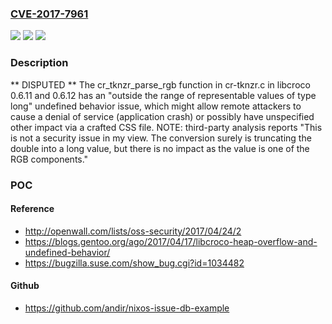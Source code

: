 ### [CVE-2017-7961](https://cve.mitre.org/cgi-bin/cvename.cgi?name=CVE-2017-7961)
![](https://img.shields.io/static/v1?label=Product&message=n%2Fa&color=blue)
![](https://img.shields.io/static/v1?label=Version&message=n%2Fa&color=blue)
![](https://img.shields.io/static/v1?label=Vulnerability&message=n%2Fa&color=brighgreen)

### Description

** DISPUTED ** The cr_tknzr_parse_rgb function in cr-tknzr.c in libcroco 0.6.11 and 0.6.12 has an "outside the range of representable values of type long" undefined behavior issue, which might allow remote attackers to cause a denial of service (application crash) or possibly have unspecified other impact via a crafted CSS file. NOTE: third-party analysis reports "This is not a security issue in my view. The conversion surely is truncating the double into a long value, but there is no impact as the value is one of the RGB components."

### POC

#### Reference
- http://openwall.com/lists/oss-security/2017/04/24/2
- https://blogs.gentoo.org/ago/2017/04/17/libcroco-heap-overflow-and-undefined-behavior/
- https://bugzilla.suse.com/show_bug.cgi?id=1034482

#### Github
- https://github.com/andir/nixos-issue-db-example

